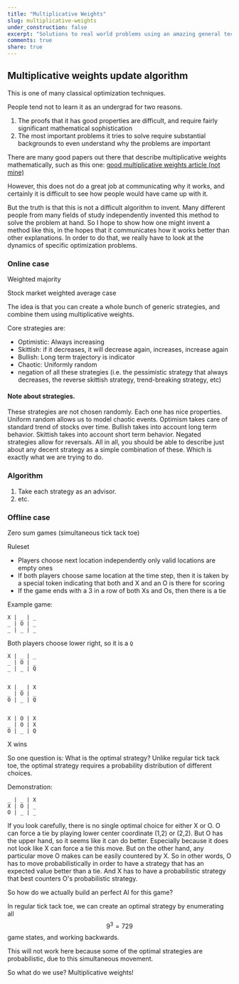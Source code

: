 ```yaml
---
title: "Multiplicative Weights"
slug: multiplicative-weights
under_construction: false
excerpt: "Solutions to real world problems using an amazing general technique."
comments: true
share: true
---
```


## Multiplicative weights update algorithm

This is one of many classical optimization techniques.

People tend not to learn it as an undergrad for two reasons.

1. The proofs that it has good properties are difficult, and require fairly significant mathematical sophistication
2. The most important problems it tries to solve require substantial backgrounds to even understand why the problems are important

There are many good papers out there that describe multiplicative weights mathematically, such as this one: [good multiplicative weights article (not mine)](https://jeremykun.com/2017/02/27/the-reasonable-effectiveness-of-the-multiplicative-weights-update-algorithm/)

However, this does not do a great job at communicating why it works, and certainly it is difficult to see how people would have came up with it.

But the truth is that this is not a difficult algorithm to invent. Many different people from many fields of study independently invented this method to solve the problem at hand. So I hope to show how one might invent a method like this, in the hopes that it communicates how it works better than other explanations. In order to do that, we really have to look at the dynamics of specific optimization problems.

### Online case

Weighted majority

Stock market weighted average case

The idea is that you can create a whole bunch of generic strategies, and combine them using multiplicative weights.

Core strategies are:

* Optimistic: Always increasing
* Skittish: if it decreases, it will decrease again, increases, increase again
* Bullish: Long term trajectory is indicator
* Chaotic: Uniformly random
* negation of all these strategies (i.e. the pessimistic strategy that always decreases, the reverse skittish strategy, trend-breaking strategy, etc)

#### Note about strategies.

These strategies are not chosen randomly. Each one has nice properties. Uniform random allows us to model chaotic events. Optimism takes care of standard trend of stocks over time. Bullish takes into account long term behavior. Skittish takes into account short term behavior. Negated strategies allow for reversals. All in all, you should be able to describe just about any decent strategy as a simple combination of these. Which is exactly what we are trying to do.

### Algorithm

1. Take each strategy as an advisor.
2. etc.



### Offline case

Zero sum games (simultaneous tick tack toe)

Ruleset

* Players choose next location independently only valid locations are empty ones
* If both players choose same location at the time step, then it is taken by a special token indicating that both and X and an O is there for scoring
* If the game ends with a 3 in a row of both Xs and Os, then there is a tie

Example game:

    X | _ | _
    _ | O | _
    _ | _ | _

Both players choose lower right, so it is a `Q`

    X | _ | _
    _ | O | _
    _ | _ | Q


    X | _ | X
    _ | O | _
    O | _ | Q


    X | O | X
    _ | O | X
    O | _ | Q

X wins

So one question is: What is the optimal strategy? Unlike regular tick tack toe, the optimal strategy requires a probability distribution of different choices.

Demonstration:

    _ | _ | X
    X | O | _
    O | _ | _

If you look carefully, there is no single optimal choice for either X or O. O can force a tie by playing lower center coordinate (1,2) or (2,2). But O has the upper hand, so it seems like it can do better. Especially because it does not look like X can force a tie this move. But on the other hand, any particular move O makes can be easily countered by X. So in other words, O has to move probabilistically in order to have a strategy that has an expected value better than a tie. And X has to have a probabilistic strategy that best counters O's probabilistic strategy.

So how do we actually build an perfect AI for this game?

In regular tick tack toe, we can create an optimal strategy by enumerating all $$9^3=729$$ game states, and working backwards.

This will not work here because some of the optimal strategies are probabilistic, due to this simultaneous movement.

So what do we use? Multiplicative weights!
